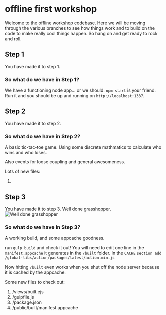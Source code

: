 # offline first workshop

Welcome to the offline workshop codebase. Here we will be moving through the various branches to see how things work and to build on the code to make really cool things happen. So hang on and get ready to rock and roll.

## Step 1
You have made it to step 1. 

### So what do we have in Step 1?
We have a functioning node app... or we should.
`npm start` is your friend. Run it and you should be up and running on `http://localhost:1337`.

## Step 2
You have made it to step 2.

### So what do we have in Step 2?
A basic tic-tac-toe game. Using some discrete mathmatics to calculate who wins and who loses.

Also events for loose coupling and general awesomeness.

Lots of new files:

1. 

## Step 3
You have made it to step 3. Well done grasshopper.
![Well done grasshopper](http://38.media.tumblr.com/tumblr_kzpd7vQ2tr1qa1xnko1_500.gif)

### So what do we have in Step 3?
A working build, and some appcache goodness.

run `gulp build` and check it out! You will need to edit one line in the `manifest.appcache` it generates in the `/built` folder. In the `CACHE` `section add /global-libs/action/packages/latest/action.min.js`

Now hitting `/built` even works when you shut off the node server because it is cached by the appcache.

Some new files to check out:

1. /views/built.ejs
1. /gulpfile.js
1. /package.json
1. /public/built/manifest.appcache